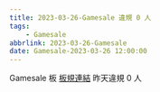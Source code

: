 ```yaml
---
title: 2023-03-26-Gamesale 違規 0 人
tags:
    - Gamesale
abbrlink: 2023-03-26-Gamesale
date: Gamesale-2023-03-26 12:00:00
---
```

Gamesale 板 [板規連結](https://www.ptt.cc/bbs/Gossiping/M.1637425085.A.07D.html)
昨天違規 0 人
